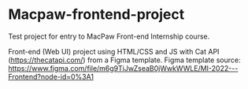 # Macpaw-frontend-project
Test project for entry to MacPaw Front-end Internship course.

Front-end (Web UI) project using HTML/CSS and JS with Cat API (https://thecatapi.com/) from a Figma template.
Figma template source: https://www.figma.com/file/m6g9TiJwZseaB0jWwkWWLE/MI-2022---Frontend?node-id=0%3A1
